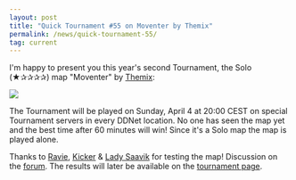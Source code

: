 ```yaml
---
layout: post
title: "Quick Tournament #55 on Moventer by Themix"
permalink: /news/quick-tournament-55/
tag: current
---
```


I'm happy to present you this year's second Tournament, the Solo (★✰✰✰✰) map "Moventer" by [Themix](/mappers/Themix/):

[<img class="demo" src="/img/posts/Moventer.png" />](//forum.ddnet.tw/viewtopic.php?f=33&t=7113)

The Tournament will be played on Sunday, April 4 at 20:00 CEST on special Tournament servers in every DDNet location. No one has seen the map yet and the best time after 60 minutes will win! Since it's a Solo map the map is played alone.

Thanks to [Ravie](/mappers/Ravie/), [Kicker](/mappers/Kicker) & [Lady Saavik](/mappers/Lady-32-Saavik/) for testing the map! Discussion on the [forum](//forum.ddnet.tw/viewtopic.php?f=33&t=7113). The results will later be available on the [tournament page](/tournaments/55/).
